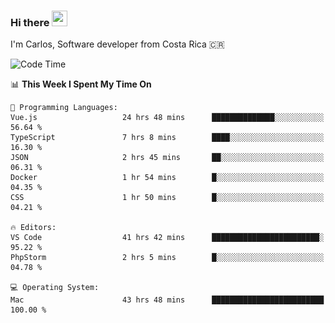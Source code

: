 ### Hi there <img src="https://media.giphy.com/media/hvRJCLFzcasrR4ia7z/giphy.gif" width="25px" height="25px">

I'm Carlos, Software developer from Costa Rica 🇨🇷

[//]: # (<a href="https://app.daily.dev/carum98"><img src="https://github.com/carum98/carum98/blob/main/devcard.svg" width="400" alt="Carlos Umaña Acevedo's Dev Card"/></a>)


<!--START_SECTION:waka-->
![Code Time](http://img.shields.io/badge/Code%20Time-13%2C207%20hrs%2041%20mins-blue)

📊 **This Week I Spent My Time On** 

```text
💬 Programming Languages: 
Vue.js                   24 hrs 48 mins      ██████████████░░░░░░░░░░░   56.64 % 
TypeScript               7 hrs 8 mins        ████░░░░░░░░░░░░░░░░░░░░░   16.30 % 
JSON                     2 hrs 45 mins       ██░░░░░░░░░░░░░░░░░░░░░░░   06.31 % 
Docker                   1 hr 54 mins        █░░░░░░░░░░░░░░░░░░░░░░░░   04.35 % 
CSS                      1 hr 50 mins        █░░░░░░░░░░░░░░░░░░░░░░░░   04.21 % 

🔥 Editors: 
VS Code                  41 hrs 42 mins      ████████████████████████░   95.22 % 
PhpStorm                 2 hrs 5 mins        █░░░░░░░░░░░░░░░░░░░░░░░░   04.78 % 

💻 Operating System: 
Mac                      43 hrs 48 mins      █████████████████████████   100.00 % 
```


<!--END_SECTION:waka-->
